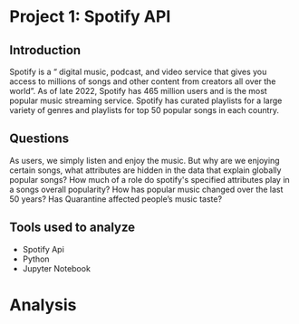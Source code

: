 #  Project 1: Spotify API
## Introduction
  Spotify is a “ digital music, podcast, and video service that gives you access to millions of songs and other content from creators all over the world”. As of late 2022, Spotify has 465 million users and is the most popular music streaming service. Spotify has curated playlists for a large variety of genres and playlists for top 50 popular songs in each country. 

## Questions
  As users, we simply listen and enjoy the music. But why are we enjoying certain songs, what attributes are hidden in the data that explain globally popular songs? How much of a role do spotify's specified attributes play in a songs overall popularity? How has popular music changed over the last 50 years? Has Quarantine affected people’s music taste?
  
 ## Tools used to analyze 
 - Spotify Api
 - Python
 - Jupyter Notebook

# Analysis
